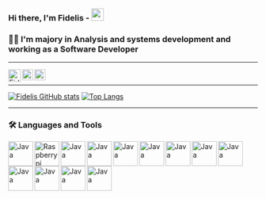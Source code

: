 ### Hi there, I'm Fidelis - <img src="https://media.giphy.com/media/hvRJCLFzcasrR4ia7z/giphy.gif" width="25px" height="25px">
### 🧔🏻 I'm majory in Analysis and systems development and working as a Software Developer

<!-- Spacer Horizontal -->
----------------------
<p>
<a href="mailto:fidelis.solucoes@gmail.com">
  <img align="left" alt="Fidelis | Gmail" width="25px" src="https://upload.wikimedia.org/wikipedia/commons/7/7e/Gmail_icon_%282020%29.svg" />
</a>

<a href="https://www.linkedin.com/in/fidelis-guimaraes/">
  <img align="left" alt="Fidelis Guimarães | LinkedIN" width="22px" src="https://raw.githubusercontent.com/peterthehan/peterthehan/master/assets/linkedin.svg" />
</a>

<a href="https://www.instagram.com/guimaraesfidelis">
  <img align="left" alt="Fidelis Guimarães | Instagram" width="22px" src="https://upload.wikimedia.org/wikipedia/commons/9/96/Instagram.svg" />
</a><br>
</p>

<!-- Spacer Horizontal -->
----------------------

[![Fidelis GitHub stats](https://github-readme-stats.vercel.app/api?username=fidelisfelipe&count_private=true&show_icons=true&theme=tokyonight)](https://github.com/fidelisfelipe/github-readme-stats)
[![Top Langs](https://github-readme-stats.vercel.app/api/top-langs/?username=fidelisfelipe&hide=javascript,html,css&layout=compact&theme=tokyonight)](https://github.com/fidelisfelipe/github-readme-stats)

<!-- Spacer Horizontal -->
----------------------

### 🛠 Languages and Tools
<!-- Editors -->
<img align="left" alt="Java" width="50px" src="https://www.vectorlogo.zone/logos/java/java-icon.svg" />
<img align="left" alt="Raspberrypi" width="50px" src="https://www.vectorlogo.zone/logos/raspberrypi/raspberrypi-icon.svg" />
<img align="left" alt="Java" width="50px" src="https://www.vectorlogo.zone/logos/kubernetes/kubernetes-icon.svg" />
<img align="left" alt="Java" width="50px" src="https://www.vectorlogo.zone/logos/docker/docker-icon.svg" />
<img align="left" alt="Java" width="50px" src="https://www.vectorlogo.zone/logos/eclipse/eclipse-icon.svg" />
<img align="left" alt="Java" width="50px" src="https://www.vectorlogo.zone/logos/jetbrains/jetbrains-icon.svg" />
<img align="left" alt="Java" width="50px" src="https://www.vectorlogo.zone/logos/jenkins/jenkins-icon.svg" />
<img align="left" alt="Java" width="50px" src="https://www.vectorlogo.zone/logos/oracle/oracle-icon.svg" />
<img align="left" alt="Java" width="50px" src="https://www.vectorlogo.zone/logos/ibm/ibm-icon.svg" />
<img align="left" alt="Java" width="50px" src="https://www.vectorlogo.zone/logos/redhat/redhat-icon.svg" />
<img align="left" alt="Java" width="50px" src="https://www.vectorlogo.zone/logos/hibernate/hibernate-icon.svg" />
<img align="left" alt="Java" width="50px" src="https://www.vectorlogo.zone/logos/apache/apache-icon.svg" />
<img align="left" alt="Java" width="50px" src="https://www.vectorlogo.zone/logos/springio/springio-icon.svg" />


[gmail]: mailto:fidelis.solucoes@gmail.com
[instagram]: https://instagram.com/guimaraesfidelis
[linkedin]: https://linkedin.com/in/fidelis-guimaraes





